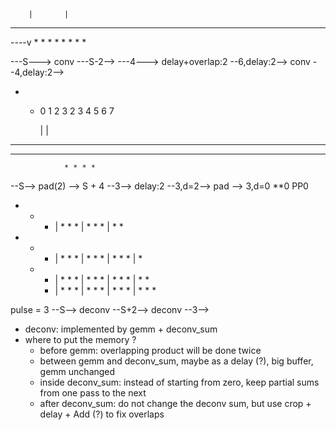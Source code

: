 


        |       |
 * * * * * * * * * *
 ----v
     * * * * * * * *

---S---> conv ---S-2-->
---4---> delay+overlap:2 --6,delay:2--> conv --4,delay:2--> 
* * 0 1 2 3
2 3 4 5 6 7

       |       |
* * * * * * * * * * * *

* * * * * * * *
                * * * *


--S--> pad(2) --> S + 4
--3--> delay:2 --3,d=2--> pad --> 3,d=0
                  **0               PP0


* * * | * * * | * * * | * *

* * * | * * * | * * * | * * * | *
  * * | * * * | * * * | * * * | * *
    * | * * * | * * * | * * * | * * *



pulse = 3
--S--> deconv  --S+2-->
                          deconv --3-->


* deconv: implemented by gemm + deconv_sum
* where to put the memory ?
   * before gemm: overlapping product will be done twice
   * between gemm and deconv_sum, maybe as a delay (?), big buffer, gemm unchanged
   * inside deconv_sum: instead of starting from zero, keep partial sums from one pass to the next
   * after deconv_sum: do not change the deconv sum, but use crop + delay + Add (?) to fix overlaps
